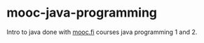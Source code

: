 # mooc-java-programming

Intro to java done with [mooc.fi](https://java-programming.mooc.fi/) courses java programming 1 and 2.
